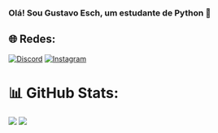 ### Olá! Sou Gustavo Esch, um estudante de Python 👋

<!--
**gustavoesch/gustavoesch** is a ✨ _special_ ✨ repository because its `README.md` (this file) appears on your GitHub profile.

Here are some ideas to get you started:

- 🔭 I’m currently working on ...
- 🌱 I’m currently learning ...
- 👯 I’m looking to collaborate on ...
- 🤔 I’m looking for help with ...
- 💬 Ask me about ...
- 📫 How to reach me: ...
- 😄 Pronouns: ...
- ⚡ Fun fact: ...
-->

## 🌐 Redes:
[![Discord](https://img.shields.io/badge/Discord-%237289DA.svg?logo=discord&logoColor=white)](htttps://discord.gg/https://discord.gg/a6BaUvYeY3) [![Instagram](https://img.shields.io/badge/Instagram-%23E4405F.svg?logo=Instagram&logoColor=white)](https://instagram.com/QuiraDon)

# 📊 GitHub Stats:
![](https://github-readme-stats.vercel.app/api?username=gustavoesch&theme=dark&hide_border=false&include_all_commits=false&count_private=false)
![](https://github-readme-stats.vercel.app/api/top-langs/?username=gustavoesch&theme=dark&hide_border=false&include_all_commits=false&count_private=false&layout=compact)

